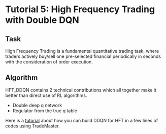# Tutorial 5: High Frequency Trading with Double DQN

## Task
High Frequency Trading is a fundamental quantitative trading task, where traders actively buy/sell one pre-selected financial periodically in seconds with the consideration of order execution.

## Algorithm
HFT_DDQN contains 2 technical contributions which all together make it better than direct use of RL algorithms.
- Double deep q network
- Regulator from the true q table

Here is a [tutorial](https://github.com/DVampire/TradeMasterReBuild/tree/main/tutorial/HFT.ipynb) about how you can build DDQN for HFT in a few lines of codes using TradeMaster.